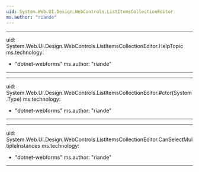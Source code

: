 ```yaml
---
uid: System.Web.UI.Design.WebControls.ListItemsCollectionEditor
ms.author: "riande"
---
```


---
uid: System.Web.UI.Design.WebControls.ListItemsCollectionEditor.HelpTopic
ms.technology: 
  - "dotnet-webforms"
ms.author: "riande"
---

---
uid: System.Web.UI.Design.WebControls.ListItemsCollectionEditor.#ctor(System.Type)
ms.technology: 
  - "dotnet-webforms"
ms.author: "riande"
---

---
uid: System.Web.UI.Design.WebControls.ListItemsCollectionEditor.CanSelectMultipleInstances
ms.technology: 
  - "dotnet-webforms"
ms.author: "riande"
---
